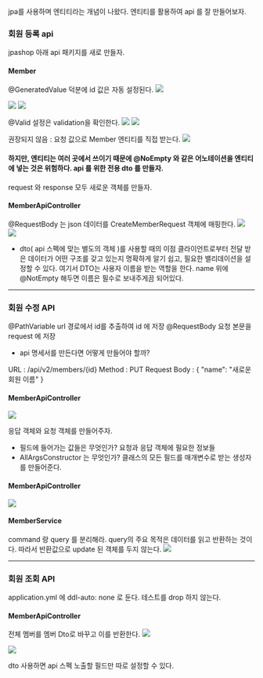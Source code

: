 jpa를 사용하며 엔티티라는 개념이 나왔다. 엔티티를 활용하여 api 를 잘 만들어보자.
### 회원 등록 api
jpashop 아래 api 패키지를 새로 만들자.
#### Member
@GeneratedValue 덕분에 id 값은 자동 설정된다.
![](https://i.imgur.com/EKfd5Wr.png)

![](https://i.imgur.com/M7b9MMT.png)
![](https://i.imgur.com/0bNabUh.png)

@Valid 설정은 validation을 확인한다.
![](https://i.imgur.com/XiEaB62.png)
![](https://i.imgur.com/Ba72zSB.png)

권장되지 않음 : 요청 값으로 Member 엔티티를 직접 받는다.
![](https://i.imgur.com/omdbi0o.png)
#### 하지만, 엔티티는 여러 곳에서 쓰이기 때문에 @NoEmpty 와 같은 어노테이션을 엔티티에 넣는 것은 위험하다. api 를 위한 전용 dto 를 만들자.

request 와 response 모두 새로운 객체를 만들자.
#### MemberApiController
@RequestBody 는 json 데이터를 CreateMemberRequest 객체에 매핑한다.
![](https://i.imgur.com/XM6fCWu.png)
![](https://i.imgur.com/AAEQ3yn.png)

- dto( api 스펙에 맞는 별도의 객체 )를 사용할 때의 이점
클라이언트로부터 전달 받은 데이터가 어떤 구조를 갖고 있는지 명확하게 알기 쉽고, 필요한 밸리데이션을 설정할 수 있다. 여기서 DTO는 사용자 이름을 받는 역할을 한다. 
name 위에 @NotEmpty 해두면 이름은 필수로 보내주게끔 되어있다.

---
### 회원 수정 API
@PathVariable url 경로에서 id를 추출하여 id 에 저장
@RequestBody 요청 본문을 request 에 저장

- api 명세서를 만든다면 어떻게 만들어야 할까?

URL : /api/v2/members/{id}
Method : PUT
Request Body : {
"name": "새로운 회원 이름"
}
#### MemberApiController
![](https://i.imgur.com/fUhJfSE.png)

응답 객체와 요청 객체를 만들어주자.
- 필드에 들어가는 값들은 무엇인가? 요청과 응답 객체에 필요한 정보들
- AllArgsConstructor 는 무엇인가? 클래스의 모든 필드를 매개변수로 받는 생성자를 만들어준다.
#### MemberApiController
![](https://i.imgur.com/HFqPO41.png)

#### MemberService
command 랑 query 를 분리해라. 
query의 주요 목적은 데이터를 읽고 반환하는 것이다. 따라서 반환값으로 update 된 객체를 두지 않는다.
![](https://i.imgur.com/sMmi0Kp.png)

---
### 회원 조회 API
application.yml 에 ddl-auto: none 로 둔다. 테스트를 drop 하지 않는다. 
#### MemberApiController
전체 멤버를 멤버 Dto로 바꾸고 이를 반환한다.
![](https://i.imgur.com/hDeHU8h.png)

![](https://i.imgur.com/CwGm7Kg.png)

dto 사용하면 api 스펙 노출할 필드만 따로 설정할 수 있다.